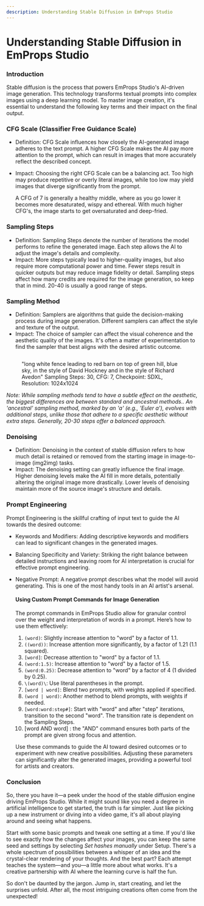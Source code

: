 ```yaml
---
description: Understanding Stable Diffusion in EmProps Studio
---
```


# Understanding Stable Diffusion in EmProps Studio

### Introduction <a href="#h_396acd4bd2" id="h_396acd4bd2"></a>

Stable diffusion is the process that powers EmProps Studio's AI-driven image generation. This technology transforms textual prompts into complex images using a deep learning model. To master image creation, it's essential to understand the following key terms and their impact on the final output.

### CFG Scale (Classifier Free Guidance Scale) <a href="#h_7bdf14ec93" id="h_7bdf14ec93"></a>

* Definition: CFG Scale influences how closely the AI-generated image adheres to the text prompt. A higher CFG Scale makes the AI pay more attention to the prompt, which can result in images that more accurately reflect the described concept.
*   Impact: Choosing the right CFG Scale can be a balancing act. Too high may produce repetitive or overly literal images, while too low may yield images that diverge significantly from the prompt.

    A CFG of 7 is generally a healthy middle, where as you go lower it becomes more desaturated, wispy and ethereal. With much higher CFG's, the image starts to get oversaturated and deep-fried.

### Sampling Steps <a href="#h_54a0c4d182" id="h_54a0c4d182"></a>

* Definition: Sampling Steps denote the number of iterations the model performs to refine the generated image. Each step allows the AI to adjust the image's details and complexity.
* Impact: More steps typically lead to higher-quality images, but also require more computational power and time. Fewer steps result in quicker outputs but may reduce image fidelity or detail. Sampling steps affect how many credits are required for the image generation, so keep that in mind. 20-40 is usually a good range of steps.

### Sampling Method <a href="#h_8db35aed3d" id="h_8db35aed3d"></a>

* Definition: Samplers are algorithms that guide the decision-making process during image generation. Different samplers can affect the style and texture of the output.
* Impact: The choice of sampler can affect the visual coherence and the aesthetic quality of the images. It's often a matter of experimentation to find the sampler that best aligns with the desired artistic outcome.

<figure><img src="../../../.gitbook/assets/Sampling Methods.jpg" alt=""><figcaption><p>"long white fence leading to red barn on top of green hill, blue sky, in the style of David Hockney and in the style of Richard Avedon" Sampling Steps: 30, CFG: 7, Checkpoint: SDXL, Resolution: 1024x1024</p></figcaption></figure>

&#x20;_Note: While sampling methods tend to have a subtle effect on the aesthetic, the biggest differences are between standard and ancestral methods.. An 'ancestral' sampling method, marked by an 'a' (e.g., 'Euler a'), evolves with additional steps, unlike those that adhere to a specific aesthetic without extra steps. Generally, 20-30 steps offer a balanced approach._

### Denoising <a href="#h_521d2689a6" id="h_521d2689a6"></a>

* Definition: Denoising in the context of stable diffusion refers to how much detail is retained or removed from the starting image in image-to-image (img2img) tasks.
* Impact: The denoising setting can greatly influence the final image. Higher denoising levels make the AI fill in more details, potentially altering the original image more drastically. Lower levels of denoising maintain more of the source image's structure and details.

### Prompt Engineering <a href="#h_b3646b3c4a" id="h_b3646b3c4a"></a>

Prompt Engineering is the skillful crafting of input text to guide the AI towards the desired outcome:

* Keywords and Modifiers: Adding descriptive keywords and modifiers can lead to significant changes in the generated images.
* Balancing Specificity and Variety: Striking the right balance between detailed instructions and leaving room for AI interpretation is crucial for effective prompt engineering.
*   Negative Prompt: A negative prompt describes what the model will avoid generating. This is one of the most handy tools in an AI artist's arsenal.

    #### Using Custom Prompt Commands for Image Generation <a href="#h_996a605c0b" id="h_996a605c0b"></a>

    The prompt commands in EmProps Studio allow for granular control over the weight and interpretation of words in a prompt. Here’s how to use them effectively:

    1. `(word)`: Slightly increase attention to "word" by a factor of 1.1.
    2. `((word))`: Increase attention more significantly, by a factor of 1.21 (1.1 squared).
    3. `[word]`: Decrease attention to "word" by a factor of 1.1.
    4. `(word:1.5)`: Increase attention to "word" by a factor of 1.5.
    5. `(word:0.25)`: Decrease attention to "word" by a factor of 4 (1 divided by 0.25).
    6. `\(word)\`: Use literal parentheses in the prompt.
    7. `[word | word]`: Blend two prompts, with weights applied if specified.
    8. `(word | word)`: Another method to blend prompts, with weights if needed.
    9. `[word:word:step#]`: Start with "word" and after "step" iterations, transition to the second "word". The transition rate is dependent on the Sampling Steps.
    10. \[word AND word] : the "AND" command ensures both parts of the prompt are given strong focus and attention.&#x20;

    Use these commands to guide the AI toward desired outcomes or to experiment with new creative possibilities. Adjusting these parameters can significantly alter the generated images, providing a powerful tool for artists and creators.

### Conclusion <a href="#h_04f203b4c7" id="h_04f203b4c7"></a>

So, there you have it—a peek under the hood of the stable diffusion engine driving EmProps Studio. While it might sound like you need a degree in artificial intelligence to get started, the truth is far simpler. Just like picking up a new instrument or diving into a video game, it's all about playing around and seeing what happens.

Start with some basic prompts and tweak one setting at a time. If you'd like to see exactly how the changes affect your images, you can keep the same seed and settings by selecting _Set hashes manually_ under Setup. There's a whole spectrum of possibilities between a whisper of an idea and the crystal-clear rendering of your thoughts. And the best part? Each attempt teaches the system—and you—a little more about what works. It's a creative partnership with AI where the learning curve is half the fun.

So don't be daunted by the jargon. Jump in, start creating, and let the surprises unfold. After all, the most intriguing creations often come from the unexpected!
